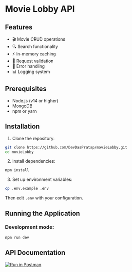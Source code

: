 # Movie Lobby API

## Features

- 🎬 Movie CRUD operations
- 🔍 Search functionality
- ⚡ In-memory caching
- 📝 Request validation
- 🔄 Error handling
- 📊 Logging system

## Prerequisites

- Node.js (v14 or higher)
- MongoDB
- npm or yarn

## Installation

1. Clone the repository:
```bash
git clone https://github.com/DevDasPratap/movieLobby.git
cd movieLobby
```

2. Install dependencies:
```bash
npm install
```

3. Set up environment variables:
```bash
cp .env.example .env
```
Then edit `.env` with your configuration.


## Running the Application

### Development mode:
```bash
npm run dev
```

## API Documentation

[![Run in Postman](https://run.pstmn.io/button.svg)](https://documenter.getpostman.com/view/27926735/2sAYJ6Az3c)
